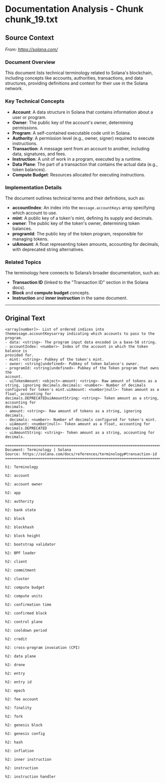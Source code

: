 # Documentation Analysis - Chunk chunk_19.txt

## Source Context
*From: https://solana.com/*

### Document Overview  
This document lists technical terminology related to Solana's blockchain, including concepts like accounts, authorities, transactions, and data structures, providing definitions and context for their use in the Solana network.

### Key Technical Concepts  
- **Account**: A data structure in Solana that contains information about a user or program.  
- **Owner**: The public key of the account's owner, determining permissions.  
- **Program**: A self-contained executable code unit in Solana.  
- **Authority**: A permission level (e.g., owner, signer) required to execute instructions.  
- **Transaction**: A message sent from an account to another, including data, signatures, and fees.  
- **Instruction**: A unit of work in a program, executed by a runtime.  
- **Data Plane**: The part of a transaction that contains the actual data (e.g., token balances).  
- **Compute Budget**: Resources allocated for executing instructions.  

### Implementation Details  
The document outlines technical terms and their definitions, such as:  
- **accountIndex**: An index into the `message.accountKeys` array specifying which account to use.  
- **mint**: A public key of a token's mint, defining its supply and decimals.  
- **owner**: The public key of the token's owner, determining token balances.  
- **programId**: The public key of the token program, responsible for managing tokens.  
- **uiAmount**: A float representing token amounts, accounting for decimals, with deprecated string alternatives.  

### Related Topics  
The terminology here connects to Solana’s broader documentation, such as:  
- **Transaction ID** (linked to the "Transaction ID" section in the Solana docs).  
- **Block** and **compute budget** concepts.  
- **Instruction** and **inner instruction** in the same document.

---

## Original Text
```
<array[number]>- List of ordered indices into themessage.accountKeysarray indicating which accounts to pass to the
program.
- data: <string>- The program input data encoded in a base-58 string.
- accountIndex: <number>- Index of the account in which the token balance is
provided for.
- mint: <string>- Pubkey of the token's mint.
- owner: <string|undefined>- Pubkey of token balance's owner.
- programId: <string|undefined>- Pubkey of the Token program that owns the
account.
- uiTokenAmount: <object>-amount: <string>- Raw amount of tokens as a string, ignoring decimals.decimals: <number>- Number of decimals configured for token's mint.uiAmount: <number|null>- Token amount as a float, accounting for
decimals.DEPRECATEDuiAmountString: <string>- Token amount as a string, accounting for
decimals.
- amount: <string>- Raw amount of tokens as a string, ignoring decimals.
- decimals: <number>- Number of decimals configured for token's mint.
- uiAmount: <number|null>- Token amount as a float, accounting for
decimals.DEPRECATED
- uiAmountString: <string>- Token amount as a string, accounting for
decimals.

================================================================================
Document: Terminology | Solana
Source: https://solana.com/docs/references/terminology#transaction-id
================================================================================

h1: Terminology

h2: account

h2: account owner

h2: app

h2: authority

h2: bank state

h2: block

h2: blockhash

h2: block height

h2: bootstrap validator

h2: BPF loader

h2: client

h2: commitment

h2: cluster

h2: compute budget

h2: compute units

h2: confirmation time

h2: confirmed block

h2: control plane

h2: cooldown period

h2: credit

h2: cross-program invocation (CPI)

h2: data plane

h2: drone

h2: entry

h2: entry id

h2: epoch

h2: fee account

h2: finality

h2: fork

h2: genesis block

h2: genesis config

h2: hash

h2: inflation

h2: inner instruction

h2: instruction

h2: instruction handler

```